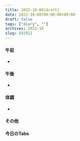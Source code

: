 ```yaml
---
title: 2022-10-08[draft]
date: 2022-10-08T00:00:00+09:00
draft: false
tags: ["diary", ""]
archives: 2022-10
slug: 442912
---
```

#### 午前
- 
#### 午後
- 
#### 体調
- 
#### その他
#### 今日のTabs